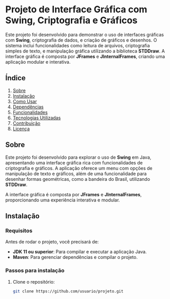 # Projeto de Interface Gráfica com Swing, Criptografia e Gráficos

Este projeto foi desenvolvido para demonstrar o uso de interfaces gráficas com **Swing**, criptografia de dados, e criação de gráficos e desenhos. O sistema inclui funcionalidades como leitura de arquivos, criptografia simples de texto, e manipulação gráfica utilizando a biblioteca **STDDraw**. A interface gráfica é composta por **JFrames** e **JInternalFrames**, criando uma aplicação modular e interativa.

## Índice

1. [Sobre](#sobre)
2. [Instalação](#instalação)
3. [Como Usar](#como-usar)
4. [Dependências](#dependências)
5. [Funcionalidades](#funcionalidades)
6. [Tecnologias Utilizadas](#tecnologias-utilizadas)
7. [Contribuição](#contribuição)
8. [Licença](#licença)

## Sobre

Este projeto foi desenvolvido para explorar o uso de **Swing** em Java, apresentando uma interface gráfica rica com funcionalidades de criptografia e gráficos. A aplicação oferece um menu com opções de manipulação de texto e gráficos, além de uma funcionalidade para desenhar formas geométricas, como a bandeira do Brasil, utilizando **STDDraw**.

A interface gráfica é composta por **JFrames** e **JInternalFrames**, proporcionando uma experiência interativa e modular.

## Instalação

### Requisitos

Antes de rodar o projeto, você precisará de:

- **JDK 11 ou superior**: Para compilar e executar a aplicação Java.
- **Maven**: Para gerenciar dependências e compilar o projeto.

### Passos para instalação

1. Clone o repositório:
   ```bash
   git clone https://github.com/usuario/projeto.git
